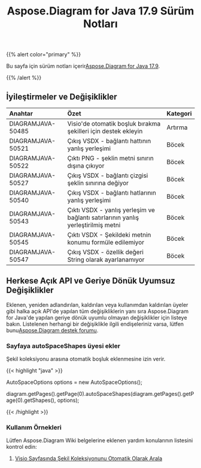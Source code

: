 ﻿---
title: Aspose.Diagram for Java 17.9 Sürüm Notları
type: docs
weight: 40
url: /tr/java/aspose-diagram-for-java-17-9-release-notes/
---
{{% alert color="primary" %}} 

 Bu sayfa için sürüm notları içerir[Aspose.Diagram for Java 17.9](https://docs.aspose.com/diagram/java/aspose-diagram-for-java-17-9-release-notes/).

{{% /alert %}} 
## **İyileştirmeler ve Değişiklikler**

|**Anahtar**|**Özet**|**Kategori**|
|:- |:- |:- |
|DIAGRAMJAVA-50485|Visio'de otomatik boşluk bırakma şekilleri için destek ekleyin|Artırma|
|DIAGRAMJAVA-50521|Çıkış VSDX - bağlantı hattının yanlış yerleşimi|Böcek|
|DIAGRAMJAVA-50522|Çıktı PNG - şeklin metni sınırın dışına çıkıyor|Böcek|
|DIAGRAMJAVA-50527|Çıkış VSDX - bağlantı çizgisi şeklin sınırına değiyor|Böcek|
|DIAGRAMJAVA-50540|Çıkış VSDX - bağlantı hatlarının yanlış yerleşimi|Böcek|
|DIAGRAMJAVA-50543|Çıktı VSDX - yanlış yerleşim ve bağlantı satırlarının yanlış yerleştirilmiş metni|Böcek|
|DIAGRAMJAVA-50545|Çıktı VSDX - Şekildeki metnin konumu formüle edilemiyor|Böcek|
|DIAGRAMJAVA-50547|Çıkış VSDX - özellik değeri String olarak ayarlanamıyor|Böcek|
## **Herkese Açık API ve Geriye Dönük Uyumsuz Değişiklikler**
Eklenen, yeniden adlandırılan, kaldırılan veya kullanımdan kaldırılan üyeler gibi halka açık API'de yapılan tüm değişikliklerin yanı sıra Aspose.Diagram for Java'de yapılan geriye dönük uyumlu olmayan değişiklikler için listeye bakın. Listelenen herhangi bir değişiklikle ilgili endişeleriniz varsa, lütfen bunu[Aspose.Diagram destek forumu](https://forum.aspose.com/c/diagram/17).
### **Sayfaya autoSpaceShapes üyesi ekler**
Şekil koleksiyonu arasına otomatik boşluk eklenmesine izin verir.

{{< highlight "java" >}}

 AutoSpaceOptions options = new AutoSpaceOptions();

diagram.getPages().getPage(0).autoSpaceShapes(diagram.getPages().getPage(0).getShapes(), options);

{{< /highlight >}}
### **Kullanım Örnekleri**
Lütfen Aspose.Diagram Wiki belgelerine eklenen yardım konularının listesini kontrol edin:

1. [Visio Sayfasında Şekil Koleksiyonunu Otomatik Olarak Arala](/diagram/tr/java/auto-space-a-collection-of-shapes-in-the-visio-page/)
